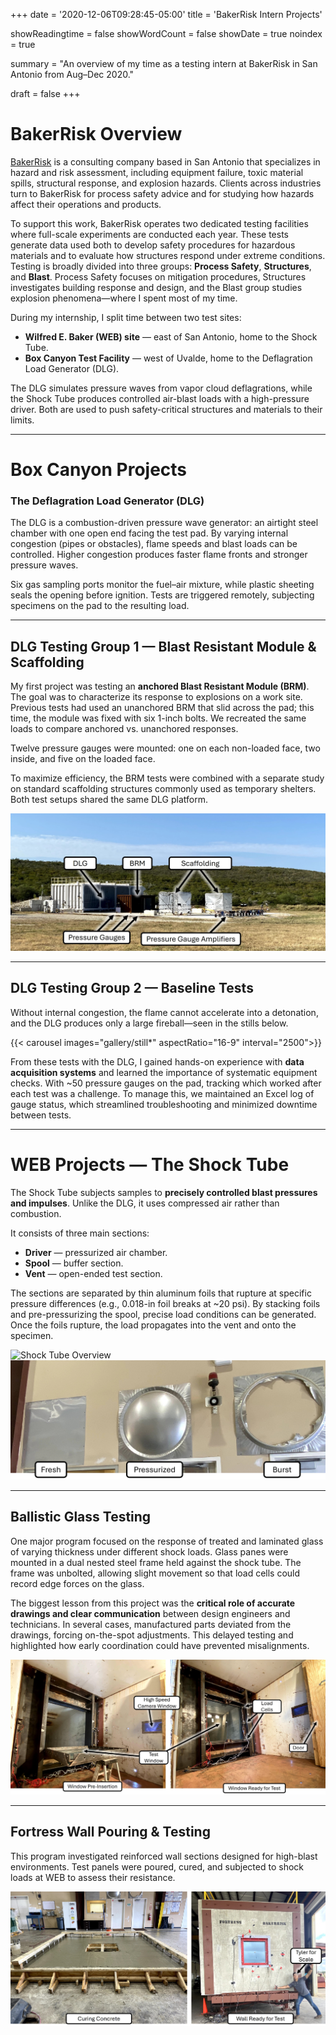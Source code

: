 +++
date = '2020-12-06T09:28:45-05:00'
title = 'BakerRisk Intern Projects'

showReadingtime = false
showWordCount = false
showDate = true
noindex = true

summary = "An overview of my time as a testing intern at BakerRisk in San Antonio from Aug–Dec 2020."

draft = false
+++

# BakerRisk Overview
[BakerRisk](https://www.bakerrisk.com/) is a consulting company based in San Antonio that specializes in hazard and risk assessment, including equipment failure, toxic material spills, structural response, and explosion hazards. Clients across industries turn to BakerRisk for process safety advice and for studying how hazards affect their operations and products.  

To support this work, BakerRisk operates two dedicated testing facilities where full-scale experiments are conducted each year. These tests generate data used both to develop safety procedures for hazardous materials and to evaluate how structures respond under extreme conditions. Testing is broadly divided into three groups: **Process Safety**, **Structures**, and **Blast**. Process Safety focuses on mitigation procedures, Structures investigates building response and design, and the Blast group studies explosion phenomena—where I spent most of my time.  

During my internship, I split time between two test sites:  
- **Wilfred E. Baker (WEB) site** — east of San Antonio, home to the Shock Tube.  
- **Box Canyon Test Facility** — west of Uvalde, home to the Deflagration Load Generator (DLG).  

The DLG simulates pressure waves from vapor cloud deflagrations, while the Shock Tube produces controlled air-blast loads with a high-pressure driver. Both are used to push safety-critical structures and materials to their limits.  

---

# Box Canyon Projects

### The Deflagration Load Generator (DLG)
The DLG is a combustion-driven pressure wave generator: an airtight steel chamber with one open end facing the test pad. By varying internal congestion (pipes or obstacles), flame speeds and blast loads can be controlled. Higher congestion produces faster flame fronts and stronger pressure waves.  

Six gas sampling ports monitor the fuel–air mixture, while plastic sheeting seals the opening before ignition. Tests are triggered remotely, subjecting specimens on the pad to the resulting load.  

---

## DLG Testing Group 1 — Blast Resistant Module & Scaffolding
My first project was testing an **anchored Blast Resistant Module (BRM)**. The goal was to characterize its response to explosions on a work site. Previous tests had used an unanchored BRM that slid across the pad; this time, the module was fixed with six 1-inch bolts. We recreated the same loads to compare anchored vs. unanchored responses.  

Twelve pressure gauges were mounted: one on each non-loaded face, two inside, and five on the loaded face.  

To maximize efficiency, the BRM tests were combined with a separate study on standard scaffolding structures commonly used as temporary shelters. Both test setups shared the same DLG platform.  

![BRM and scaffold tests](gallery/DLG_overview.jpg)

---

## DLG Testing Group 2 — Baseline Tests
Without internal congestion, the flame cannot accelerate into a detonation, and the DLG produces only a large fireball—seen in the stills below.  

{{< carousel images="gallery/still*" aspectRatio="16-9" interval="2500">}}

From these tests with the DLG, I gained hands-on experience with **data acquisition systems** and learned the importance of systematic equipment checks. With ~50 pressure gauges on the pad, tracking which worked after each test was a challenge. To manage this, we maintained an Excel log of gauge status, which streamlined troubleshooting and minimized downtime between tests.  

---

# WEB Projects — The Shock Tube

The Shock Tube subjects samples to **precisely controlled blast pressures and impulses**. Unlike the DLG, it uses compressed air rather than combustion.  

It consists of three main sections:  
- **Driver** — pressurized air chamber.  
- **Spool** — buffer section.  
- **Vent** — open-ended test section.  

The sections are separated by thin aluminum foils that rupture at specific pressure differences (e.g., 0.018-in foil breaks at ~20 psi). By stacking foils and pre-pressurizing the spool, precise load conditions can be generated. Once the foils rupture, the load propagates into the vent and onto the specimen.  

![Shock Tube Overview](gallery/shock_tube_overview.png)  
![Shock Tube Foils](gallery/shock__tube_foil.png)

---

## Ballistic Glass Testing
One major program focused on the response of treated and laminated glass of varying thickness under different shock loads. Glass panes were mounted in a dual nested steel frame held against the shock tube. The frame was unbolted, allowing slight movement so that load cells could record edge forces on the glass.  

The biggest lesson from this project was the **critical role of accurate drawings and clear communication** between design engineers and technicians. In several cases, manufactured parts deviated from the drawings, forcing on-the-spot adjustments. This delayed testing and highlighted how early coordination could have prevented misalignments.  

![Shock resistant windows](gallery/window_testing.jpg)

---

## Fortress Wall Pouring & Testing
This program investigated reinforced wall sections designed for high-blast environments. Test panels were poured, cured, and subjected to shock loads at WEB to assess their resistance.  

![Fortress Window Wall](gallery/fortress_wall_testing.jpg)
